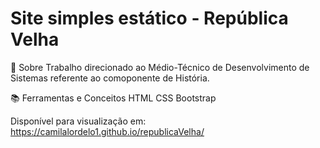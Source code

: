 # Site simples estático - República Velha

 📌 Sobre
 Trabalho direcionado ao Médio-Técnico de Desenvolvimento de Sistemas referente ao comoponente de História.
 
 📚 Ferramentas e Conceitos
  HTML
  CSS
  Bootstrap

Disponível para visualização em: https://camilalordelo1.github.io/republicaVelha/
 
